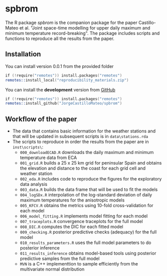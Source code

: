 # spbrom

The R package *spbrom* is the companion package for the paper Castillo-Mateo et al. "Joint space-time modelling for upper daily maximum and minimum temperature record-breaking". The package includes scripts and functions to reproduce all the results from the paper. 

## Installation

You can install version 0.0.1 from the provided folder
```s
if (!require("remotes")) install.packages("remotes")
remotes::install_local("reproducibility_materials.zip")
```

You can install the **development** version from
[GitHub](https://github.com/JorgeCastilloMateo/spbrom)
```s
if (!require("remotes")) install.packages("remotes")
remotes::install_github("JorgeCastilloMateo/spbrom")
```

## Workflow of the paper

* The data that contains basic information for the weather stations and that will be updated in subsequent scripts is in `data\stations.rda`
* The scripts to reproduce in order the results from the paper are in `inst\scripts\`:
  + `000_downloadECAD.R` downloads the daily maximum and minimum temperature data from ECA
  + `001_grid.R` builds a 25 x 25 km grid for peninsular Spain and obtains the elevation and distance to the coast for each grid cell and weather station
  + `002_eda.R` includes code to reproduce the figures for the exploratory data analysis
  + `003_data.R` builds the data frame that will be used to fit the models
  + `004_logSDx.R` interpolation of the log-standard deviation of daily maximum temperatures for the anisotropic models
  + `005_KFCV.R` obtains the metrics using 10-fold cross-validation for each model
  + `006_model_fitting.R` implements model fitting for each model
  + `007_traceplots.R` convergence traceplots for the full model
  + `008_DIC.R` computes the DIC for each fitted model
  + `009_checking.R` posterior predictive checks (adequacy) for the full model
  + `010_results_parameters.R` uses the full model parameters to do posterior inference
  + `011_results_inference` obtains model-based tools using posterior predictive samples from the full model
  + `MVN` is a C++ implementtion to sample efficiently from the multivariate normal distribution
